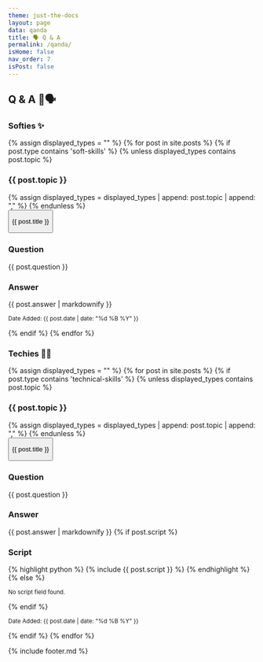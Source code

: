 ```yaml
---
theme: just-the-docs
layout: page
data: qanda
title: 🗣️ Q & A
permalink: /qanda/
isHome: false
nav_order: 7
isPost: false
---
```

<link rel="stylesheet" href="{{ '/assets/css/custom.css' | relative_url }}">

## Q & A 🦜🗣️

### Softies ✨

<div class="posts">
  {% assign displayed_types = "" %}
  {% for post in site.posts %}
    {% if post.type contains 'soft-skills' %}
      {% unless displayed_types contains post.topic %}
        <h3>{{ post.topic }}</h3>
        {% assign displayed_types = displayed_types | append: post.topic | append: "," %}
      {% endunless %}
      <div class="question-entry">
        <button type="button" class="collapsible">
            <p class="collapsible-content-header">{{ post.title }}</p>
        </button>
        <div class="collapsible-content">
          <div class="answer-entry">
            <h3>Question</h3>
            {{ post.question }}
            <h3>Answer</h3>
            {{ post.answer | markdownify }}
            <p><small>Date Added: {{ post.date | date: "%d %B %Y" }}</small></p>
          </div>
        </div>
      </div>
    {% endif %}
  {% endfor %}
</div>

### Techies 👨‍💻

<div class="posts">
  {% assign displayed_types = "" %}
  {% for post in site.posts %}
    {% if post.type contains 'technical-skills' %}
      {% unless displayed_types contains post.topic %}
        <h3>{{ post.topic }}</h3>
        {% assign displayed_types = displayed_types | append: post.topic | append: "," %}
      {% endunless %}
      <div class="question-entry">
        <button type="button" class="collapsible">
            <p class="collapsible-content-header">{{ post.title }}</p>
        </button>
        <div class="collapsible-content">
          <div class="answer-entry">
            <h3>Question</h3>
            {{ post.question }}
            <h3>Answer</h3>
            {{ post.answer | markdownify }}
            {% if post.script %}
              <h3>Script</h3>
              {% highlight python %}
              {% include {{ post.script }} %}
              {% endhighlight %}
            {% else %}
              <p><small>No script field found.</small></p>
            {% endif %}
            <p><small>Date Added: {{ post.date | date: "%d %B %Y" }}</small></p>
          </div>
        </div>
      </div>
    {% endif %}
  {% endfor %}
</div>

<script src="{{ '/assets/js/custom.js' | relative_url }}"></script>

{% include footer.md %}

